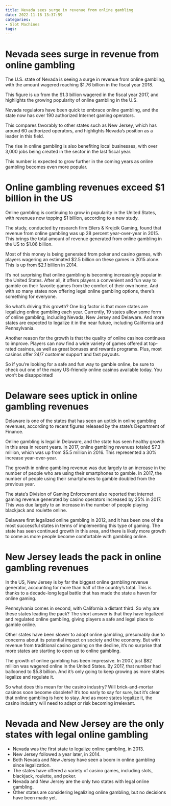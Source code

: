 ```yaml
---
title: Nevada sees surge in revenue from online gambling
date: 2022-11-18 13:37:59
categories:
- Slot Machines
tags:
---
```



#  Nevada sees surge in revenue from online gambling

The U.S. state of Nevada is seeing a surge in revenue from online gambling, with the amount wagered reaching $1.76 billion in the fiscal year 2018.

This figure is up from the $1.3 billion wagered in the fiscal year 2017, and highlights the growing popularity of online gambling in the U.S.

Nevada regulators have been quick to embrace online gambling, and the state now has over 190 authorized Internet gaming operators.

This compares favorably to other states such as New Jersey, which has around 60 authorized operators, and highlights Nevada’s position as a leader in this field.

The rise in online gambling is also benefiting local businesses, with over 3,000 jobs being created in the sector in the last fiscal year.

This number is expected to grow further in the coming years as online gambling becomes even more popular.

#  Online gambling revenues exceed $1 billion in the US

Online gambling is continuing to grow in popularity in the United States, with revenues now topping $1 billion, according to a new study.

The study, conducted by research firm Eilers & Krejcik Gaming, found that revenue from online gambling was up 28 percent year-over-year in 2015. This brings the total amount of revenue generated from online gambling in the US to $1.06 billion.

Most of this money is being generated from poker and casino games, with players wagering an estimated $2.5 billion on these games in 2015 alone. This is up from $2.1 billion in 2014.

It’s not surprising that online gambling is becoming increasingly popular in the United States. After all, it offers players a convenient and fun way to gamble on their favorite games from the comfort of their own home. And with so many states now offering legal online gambling options, there’s something for everyone.

So what’s driving this growth? One big factor is that more states are legalizing online gambling each year. Currently, 19 states allow some form of online gambling, including Nevada, New Jersey and Delaware. And more states are expected to legalize it in the near future, including California and Pennsylvania.

Another reason for the growth is that the quality of online casinos continues to improve. Players can now find a wide variety of games offered at top-rated casinos, as well as great bonuses and rewards programs. Plus, most casinos offer 24/7 customer support and fast payouts.

So if you’re looking for a safe and fun way to gamble online, be sure to check out one of the many US-friendly online casinos available today. You won’t be disappointed!

#  Delaware sees uptick in online gambling revenues

Delaware is one of the states that has seen an uptick in online gambling revenues, according to recent figures released by the state’s Department of Finance.

Online gambling is legal in Delaware, and the state has seen healthy growth in this area in recent years. In 2017, online gambling revenues totaled $7.3 million, which was up from $5.5 million in 2016. This represented a 30% increase year-over-year.

The growth in online gambling revenue was due largely to an increase in the number of people who are using their smartphones to gamble. In 2017, the number of people using their smartphones to gamble doubled from the previous year.

The state’s Division of Gaming Enforcement also reported that internet gaming revenue generated by casino operators increased by 25% in 2017. This was due largely to an increase in the number of people playing blackjack and roulette online.

Delaware first legalized online gambling in 2012, and it has been one of the most successful states in terms of implementing this type of gaming. The state has seen continued growth in this area, and there is likely more growth to come as more people become comfortable with gambling online.

#  New Jersey leads the pack in online gambling revenues

In the US, New Jersey is by far the biggest online gambling revenue generator, accounting for more than half of the country’s total. This is thanks to a decade-long legal battle that has made the state a haven for online gaming.

 Pennsylvania comes in second, with California a distant third. So why are these states leading the pack? The short answer is that they have legalized and regulated online gambling, giving players a safe and legal place to gamble online.

Other states have been slower to adopt online gambling, presumably due to concerns about its potential impact on society and the economy. But with revenue from traditional casino gaming on the decline, it’s no surprise that more states are starting to open up to online gambling.

The growth of online gambling has been impressive. In 2007, just $82 million was wagered online in the United States. By 2017, that number had ballooned to $5.8 billion. And it’s only going to keep growing as more states legalize and regulate it.

So what does this mean for the casino industry? Will brick-and-mortar casinos soon become obsolete? It’s too early to say for sure, but it’s clear that online gambling is here to stay. And as more states legalize it, the casino industry will need to adapt or risk becoming irrelevant.

#  Nevada and New Jersey are the only states with legal online gambling

- Nevada was the first state to legalize online gambling, in 2013.
- New Jersey followed a year later, in 2014.
- Both Nevada and New Jersey have seen a boom in online gambling since legalization.
- The states have offered a variety of casino games, including slots, blackjack, roulette, and poker.
- Nevada and New Jersey are the only two states with legal online gambling.
- Other states are considering legalizing online gambling, but no decisions have been made yet.